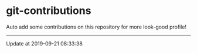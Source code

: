 # git-contributions

Auto add some contributions on this repository for more look-good profile!

---

Update at 2019-09-21 08:33:38
